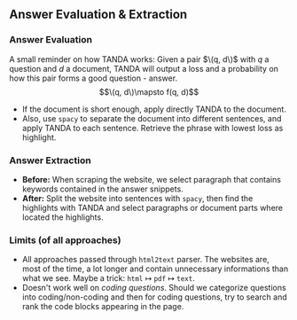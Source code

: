 ## Answer Evaluation & Extraction



### Answer Evaluation
A small reminder on how TANDA works: Given a pair $\(q, d\)$ with $q$ a question and $d$ a document, TANDA will output a loss and a probability on how this pair forms a good question - answer.
$$\(q, d\)\mapsto f(q, d)$$



* If the document is short enough, apply directly TANDA to the document.
* Also, use `spacy` to separate the document into different sentences, and apply TANDA to each sentence. Retrieve the phrase with lowest loss as highlight.



### Answer Extraction
* __Before:__ When scraping the website, we select paragraph that contains keywords contained in the answer snippets.
* __After:__ Split the website into sentences with `spacy`, then find the highlights with TANDA and select paragraphs or document parts where located the highlights. 



### Limits (of all approaches)
* All approaches passed through `html2text` parser. The websites are, most of the time, a lot longer and contain unnecessary informations than what we see. Maybe a trick: `html` $\mapsto$ `pdf` $\mapsto$ `text`. 
* Doesn't work well on _coding questions_. Should we categorize questions into coding/non-coding and then for coding questions, try to search and rank the code blocks appearing in the page.